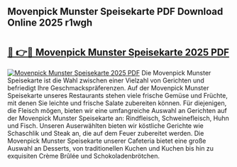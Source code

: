 ## Movenpick Munster Speisekarte PDF Download Online 2025 r1wgh

# <h2><a href="http://gcbcwqk.nevu.top/?p=Movenpick+Munster+Speisekarte">🔗 👉🔴 Movenpick Munster Speisekarte 2025 PDF</a></h2>

[![Movenpick Munster Speisekarte 2025 PDF](https://i.imgur.com/dBaPXMq.png)](http://gcbcwqk.nevu.top/?p=Movenpick+Munster+Speisekarte)
Die Movenpick Munster Speisekarte ist die Wahl zwischen einer Vielzahl von Gerichten und befriedigt Ihre Geschmackspräferenzen. Auf der Movenpick Munster Speisekarte unseres Restaurants stehen viele frische Gemüse und Früchte, mit denen Sie leichte und frische Salate zubereiten können. Für diejenigen, die Fleisch mögen, bieten wir eine umfangreiche Auswahl an Gerichten auf der Movenpick Munster Speisekarte an: Rindfleisch, Schweinefleisch, Huhn und Fisch. Unseren Auserwählten bieten wir köstliche Gerichte wie Schaschlik und Steak an, die auf dem Feuer zubereitet werden. Die Movenpick Munster Speisekarte unserer Cafeteria bietet eine große Auswahl an Desserts, von traditionellen Kuchen und Kuchen bis hin zu exquisiten Crème Brûlée und Schokoladenbrötchen.
